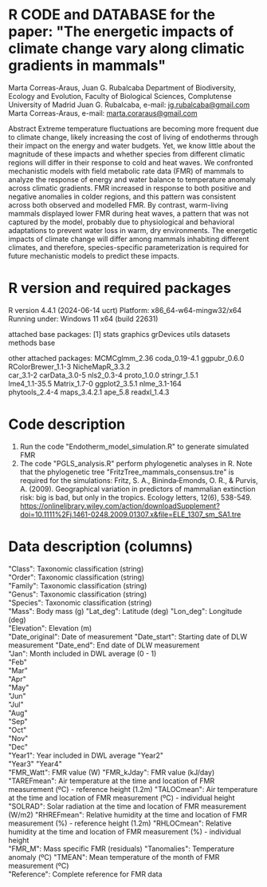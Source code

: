 # R CODE and DATABASE for the paper: "The energetic impacts of climate change vary along climatic gradients in mammals"

Marta Correas-Araus, Juan G. Rubalcaba
Department of Biodiversity, Ecology and Evolution, Faculty of Biological Sciences, Complutense University of Madrid
Juan G. Rubalcaba, e-mail: jg.rubalcaba@gmail.com 
Marta Correas-Araus, e-mail: marta.coraraus@gmail.com 

Abstract
Extreme temperature fluctuations are becoming more frequent due to climate change, likely increasing the cost of living of endotherms through their impact on the energy and water budgets. 
Yet, we know little about the magnitude of these impacts and whether species from different climatic regions will differ in their response to cold and heat waves. We confronted mechanistic models 
with field metabolic rate data (FMR) of mammals to analyze the response of energy and water balance to temperature anomaly across climatic gradients. FMR increased in response to both positive 
and negative anomalies in colder regions, and this pattern was consistent across both observed and modelled FMR. By contrast, warm-living mammals displayed lower FMR during heat waves, a pattern 
that was not captured by the model, probably due to physiological and behavioral adaptations to prevent water loss in warm, dry environments. The energetic impacts of climate change will differ 
among mammals inhabiting different climates, and therefore, species-specific parameterization is required for future mechanistic models to predict these impacts. 

# R version and required packages
R version 4.4.1 (2024-06-14 ucrt)
Platform: x86_64-w64-mingw32/x64
Running under: Windows 11 x64 (build 22631)

attached base packages:
[1] stats     graphics  grDevices utils     datasets  methods   base     

other attached packages:
 MCMCglmm_2.36      coda_0.19-4.1      ggpubr_0.6.0       RColorBrewer_1.1-3 NicheMapR_3.3.2   
 car_3.1-2          carData_3.0-5      nls2_0.3-4         proto_1.0.0        stringr_1.5.1     
 lme4_1.1-35.5      Matrix_1.7-0       ggplot2_3.5.1      nlme_3.1-164      
 phytools_2.4-4     maps_3.4.2.1       ape_5.8            readxl_1.4.3      

 # Code description

1) Run the code "Endotherm_model_simulation.R" to generate simulated FMR
2) The code "PGLS_analysis.R" perform phylogenetic analyses in R. Note that the phylogenetic tree "FritzTree_mammals_consensus.tre" is required for the simulations:
     Fritz, S. A., Bininda‐Emonds, O. R., & Purvis, A. (2009). Geographical variation in predictors of mammalian extinction risk: big is bad, but only in the tropics. Ecology letters, 12(6), 538-549.
     https://onlinelibrary.wiley.com/action/downloadSupplement?doi=10.1111%2Fj.1461-0248.2009.01307.x&file=ELE_1307_sm_SA1.tre

 # Data description (columns)
"Class": Taxonomic classification (string)       
"Order": Taxonomic classification (string)        
"Family": Taxonomic classification (string)  
"Genus": Taxonomic classification (string)  
"Species": Taxonomic classification (string)  
"Mass": Body mass (g)
"Lat_deg": Latitude (deg) 
"Lon_deg": Longitude (deg)      
"Elevation": Elevation (m)    
"Date_original": Date of measurement
"Date_start": Starting date of DLW measurement
"Date_end": End date of DLW measurement    
"Jan": Month included in DWL average (0 - 1)         
"Feb"          
"Mar"     
"Apr"      
"May"         
"Jun"      
"Jul"     
"Aug"          
"Sep"   
"Oct"    
"Nov"      
"Dec"      
"Year1": Year included in DWL average
"Year2"        
"Year3" 
"Year4"    
"FMR_Watt": FMR value (W)
"FMR_kJday": FMR value (kJ/day)
"TAREFmean": Air temperature at the time and location of FMR measurement (ºC) - reference height (1.2m)
"TALOCmean": Air temperature at the time and location of FMR measurement (ºC) - individual height 
"SOLRAD": Solar radiation at the time and location of FMR measurement (W/m2) 
"RHREFmean": Relative humidity at the time and location of FMR measurement (%) - reference height (1.2m) 
"RHLOCmean": Relative humidity at the time and location of FMR measurement (%) - individual height  
"FMR_M": Mass specific FMR (residuals) 
"Tanomalies": Temperature anomaly (ºC) 
"TMEAN": Mean temperature of the month of FMR measurement (ºC)        
"Reference": Complete reference for FMR data



 

   


 



